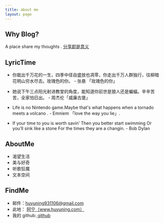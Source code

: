 ```yaml
---
title: about me
layout: page
---
```



## Why Blog?
  
  A place share my thoughts . <a href="https://sivers.org/sharing">分享即是意义</a>

## LyricTime

  - 你栽出千万花的一生，四季中径自盛放也凋零，你走出千万人群独行，往柳暗花明山穷水尽去。玫瑰色的你。 - 张悬 「玫瑰色的你」

  - 她说下午三点阳光射进教堂的角度，能知道你前世是狼人还是蝙蝠。辛辛苦苦，全家怕日出。 - 周杰伦「威廉古堡」
  
  - Life is no Nintendo game.Maybe that's what happens when a tornado meets a volcano . - Emniem 「love the way you lie」.
  
  - If your time to you is worth savin’ Then you better start swimming Or you’ll sink like a stone For the times they are a changin.  -   Bob Dylan

## AboutMe
   - 渴望生活
   - 美与好奇
   - 听歌狂魔
   - 文本空间
  
## FindMe

* 邮件：<i class="fa fa-envelope"></i>huyuning931106@gmail.com
* 此地： <i class="fa fa-pencil"></i><a href="http://www.huyuning.com" target="_blank" title="我的个人博客">阿宁（www.huyuning.com）</a>
* 我的 github:<i class="fa fa-github"></i><a href="http://www.github.com/BleuHu/" target="_blank" title="BleuHu的github"> github </a>


